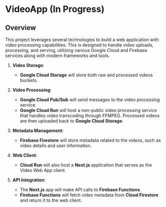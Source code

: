 # VideoApp (In Progress)

## Overview

This project leverages several technologies to build a web application with video processing capabilities. This is designed to handle video uploads, processing, and serving, utilizing various Google Cloud and Firebase services along with modern frameworks and tools.


1. **Video Storage**:
   - **Google Cloud Storage** will store both raw and processed videos buckets.

2. **Video Processing**:
   - **Google Cloud Pub/Sub** will send messages to the video processing service.
   - **Google Cloud Run** will host a non-public video processing service that handles video transcoding through FFMPEG. Processed videos are then uploaded back to **Google Cloud Storage**.

3. **Metadata Management**:
   - **Firebase Firestore** will store metadata related to the videos, such as video details and user information.

4. **Web Client**:
   - **Cloud Run** will also host a **Next.js** application that serves as the Video Web App client.

5. **API Integration**:
   - The **Next.js** app will make API calls to **Firebase Functions**.
   - **Firebase Functions** will fetch video metadata from **Cloud Firestore** and return it to the web client.